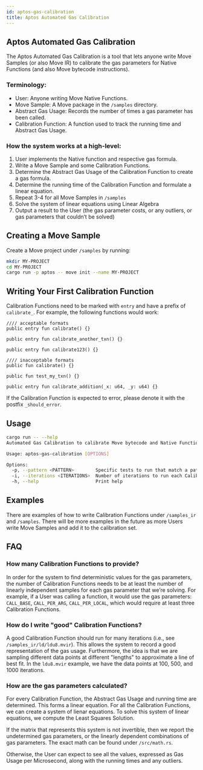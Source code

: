 ```yaml
---
id: aptos-gas-calibration
title: Aptos Automated Gas Calibration
---
```


## Aptos Automated Gas Calibration

The Aptos Automated Gas Calibration is a tool that lets anyone write Move Samples (or also Move IR) to calibrate the gas parameters for Native Functions (and also Move bytecode instructions). 

### Terminology:

- User: Anyone writing Move Native Functions.
- Move Sample: A Move package in the `/samples` directory.
- Abstract Gas Usage: Records the number of times a gas parameter has been called.
- Calibration Function: A function used to track the running time and Abstract Gas Usage.

### How the system works at a high-level:

1. User implements the Native function and respective gas formula.
2. Write a Move Sample and some Calibration Functions.
3. Determine the Abstract Gas Usage of the Calibration Function to create a gas formula.
4. Determine the running time of the Calibration Function and formulate a linear equation.
5. Repeat 3-4 for all Move Samples in `/samples` 
6. Solve the system of linear equations using Linear Algebra
7. Output a result to the User (the gas parameter costs, or any outliers, or gas parameters that couldn’t be solved)

## Creating a Move Sample

Create a Move project under `/samples` by running:

```bash
mkdir MY-PROJECT
cd MY-PROJECT
cargo run -p aptos -- move init --name MY-PROJECT
```

## Writing Your First Calibration Function

Calibration Functions need to be marked with `entry` and have a prefix of `calibrate_`. For example, the following functions would work:

```Move
//// acceptable formats
public entry fun calibrate() {}

public entry fun calibrate_another_txn() {}

public entry fun calibrate123() {}

//// inacceptable formats
public fun calibrate() {}

public fun test_my_txn() {}

public entry fun calibrate_addition(_x: u64, _y: u64) {}
```

If the Calibration Function is expected to error, please denote it with the postfix `_should_error`.

## Usage

```bash
cargo run -- --help 
Automated Gas Calibration to calibrate Move bytecode and Native Functions

Usage: aptos-gas-calibration [OPTIONS]

Options:
  -p, --pattern <PATTERN>        Specific tests to run that match a pattern [default: ]
  -i, --iterations <ITERATIONS>  Number of iterations to run each Calibration Function [default: 20]
  -h, --help                     Print help
```

## Examples

There are examples of how to write Calibration Functions under `/samples_ir` and `/samples`. There will be more examples in the future as more Users write Move Samples and add it to the calibration set.

## FAQ

### How many Calibration Functions to provide?

In order for the system to find deterministic values for the gas parameters, the number of Calibration Functions needs to be at least the number of linearly independent samples for each gas parameter that we’re solving. For example, if a User was calling a function, it would use the gas parameters: `CALL_BASE`, `CALL_PER_ARG`, `CALL_PER_LOCAL`, which would require at least three Calibration Functions. 

### How do I write "good" Calibration Functions?

A good Calibration Function should run for many iterations (i.e., see `/samples_ir/ld/ldu8.mvir`). This allows the system to record a good representation of the gas usage. Furthermore, the idea is that we are sampling different data points at different "lengths" to approximate a line of best fit. In the `ldu8.mvir` example, we have the data points at 100, 500, and 1000 iterations. 

### How are the gas parameters calculated?

For every Calibration Function, the Abstract Gas Usage and running time are determined. This forms a linear equation. For all the Calibration Functions, we can create a system of lienar equations. To solve this system of linear equations, we compute the Least Squares Solution. 

If the matrix that represents this system is not invertible, then we report the undetermined gas parameters, or the linearly dependent combinations of gas parameters. The exact math can be found under `/src/math.rs`. 

Otherwise, the User can expect to see all the values, expressed as Gas Usage per Microsecond, along with the running times and any outliers. 
